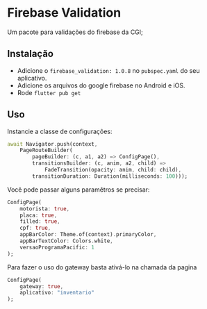 # Firebase Validation

Um pacote para validações do firebase da CGI;

## Instalação

- Adicione o `firebase_validation: 1.0.8` no `pubspec.yaml` do seu aplicativo.
- Adicione os arquivos do google firebase no Android e iOS.
- Rode `flutter pub get`

## Uso

Instancie a classe de configurações:

```dart
await Navigator.push(context,
    PageRouteBuilder(
        pageBuilder: (c, a1, a2) => ConfigPage(),
        transitionsBuilder: (c, anim, a2, child) =>
            FadeTransition(opacity: anim, child: child),
        transitionDuration: Duration(milliseconds: 100)));
```

Você pode passar alguns paramêtros se precisar:

```dart
ConfigPage(
    motorista: true, 
    placa: true, 
    filled: true, 
    cpf: true,
    appBarColor: Theme.of(context).primaryColor, 
    appBarTextColor: Colors.white,
    versaoProgramaPacific: 1
);
```

Para fazer o uso do gateway basta ativá-lo na chamada da pagina

```dart
ConfigPage(
    gateway: true,
    aplicativo: "inventario"
);
```


